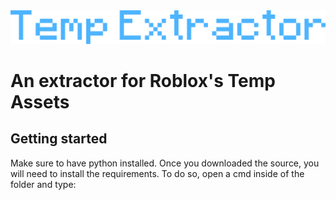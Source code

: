 
<picture>
 <source media="(prefers-color-scheme: dark)" srcset="/GitAssets/Layer_1.png">
 <source media="(prefers-color-scheme: light)" srcset="/GitAssets/Layer_1.png">
 <img src="/GitAssets/Layer_1.png">
</picture>

# **An extractor for Roblox's Temp Assets**
## Getting started

Make sure to have python installed. Once you downloaded the source, you will need to install the requirements. To do so, open a cmd inside of the folder and type:

